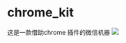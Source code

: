 # chrome_kit
这是一款借助chrome 插件的微信机器
![](https://github.com/guodongxiaren/ImageCache/raw/master/Logo/foryou.gif)  
